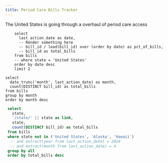 ```yaml
---
title: Period Care Bills Tracker
---
```


The United States is going through a overhaul of period care access 

```bills_most_recent
    select
      last_action_date as date,
      -- Render something here
      -- bill_id / lead(bill_id) over (order by date) as pct_of_bills,
      -- bill_id as total_bills
    from bills
    -- where state = 'United States'
    order by date desc
    limit 2
```



```bills_monthly
select
  date_trunc('month', last_action_date) as month,
  count(DISTINCT bill_id) as total_bills
from bills
group by month
order by month desc
```

```sql bills_by_state
 select
   state,
   '/state/' || state as link,
   state,
   count(DISTINCT bill_id) as total_bills
 from bills
 where state not in ('United States', 'Alaska', 'Hawaii')
  -- and extract(year from last_action_date) = 2024
  -- and extract(month from last_action_date) = 4
 group by all
 order by total_bills desc
```

<!-- FIXME Not over time -->
<LineChart
  data={bills_monthly}
  x=month
  y=total_bills
  title="Bills in the United States"
  subtitle="12 Month Rolling Total"
/>
<AreaMap
  data={bills_by_state}
  geoJsonUrl='https://d2ad6b4ur7yvpq.cloudfront.net/naturalearth-3.3.0/ne_110m_admin_1_states_provinces.geojson'
  geoId=postal
  areaCol=state
  value=total_bills
  link=link
  title="Period Care Bills by State"
  height=200
/>